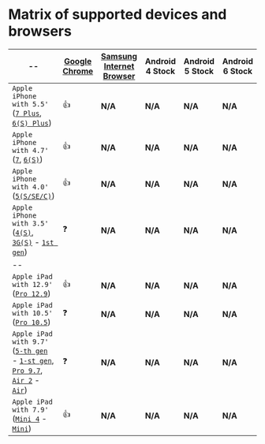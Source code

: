 # Matrix of supported devices and browsers
-- | [Google Chrome](https://en.wikipedia.org/wiki/Google_Chrome) | [Samsung Internet Browser](https://en.wikipedia.org/wiki/Samsung_Internet_for_Android) | Android 4 Stock | Android 5 Stock | Android 6 Stock | [Safari](https://en.wikipedia.org/wiki/Safari_(web_browser)) | [UC Browser](https://en.wikipedia.org/wiki/UC_Browser)
------------ | ------------- | -------------- | ------------- | -------------- | ------------- | -------------- | ------------- 
`Apple iPhone with 5.5'` ([`7 Plus`](http://www.gsmarena.com/apple_iphone_7_plus-8065.php), [`6(S) Plus`](http://www.gsmarena.com/apple_iphone_6s_plus-7243.php)) | :+1: | __N/A__ | __N/A__ | __N/A__ | __N/A__ | :+1: | :question: 
`Apple iPhone with 4.7'` ([`7`](http://www.gsmarena.com/apple_iphone_7-8064.php), [`6(S)`](http://www.gsmarena.com/apple_iphone_6s-7242.php)) | :+1: | __N/A__ | __N/A__ | __N/A__ | __N/A__ | :+1: | :question: 
`Apple iPhone with 4.0'` ([`5(S/SE/C)`](http://www.gsmarena.com/apple_iphone_5s-5685.php)) | :+1: | __N/A__ | __N/A__ | __N/A__ | __N/A__ | :+1: | :question: 
`Apple iPhone with 3.5'` ([`4(S)`](http://www.gsmarena.com/apple_iphone_4s-4212.php), [`3G(S)`](http://www.gsmarena.com/apple_iphone_3gs-2826.php) - [`1st gen`](http://www.gsmarena.com/apple_iphone-1827.php)) | :question: | __N/A__ | __N/A__ | __N/A__ | __N/A__ | :question: | :question: 
-- | | | | | | | | 
`Apple iPad with 12.9'` ([`Pro 12.9`](http://www.gsmarena.com/apple_ipad_pro_12_9-8717.php)) | :+1: | __N/A__ | __N/A__ | __N/A__ | __N/A__ | :+1: | :question: 
`Apple iPad with 10.5'` ([`Pro 10.5`](http://www.gsmarena.com/apple_ipad_pro_10_5-8716.php)) | :question: | __N/A__ | __N/A__ | __N/A__ | __N/A__ | :question: | :question: 
`Apple iPad with 9.7'` ([`5-th gen`](http://www.gsmarena.com/apple_ipad_9_7-8620.php) - [`1-st gen`](http://www.gsmarena.com/apple_ipad_wi_fi-3828.php), [`Pro 9.7`](http://www.gsmarena.com/apple_ipad_pro_9_7-7984.php), [`Air 2`](http://www.gsmarena.com/apple_ipad_air_2-6742.php) - [`Air`](http://www.gsmarena.com/apple_ipad_air-5797.php)) | :question: | __N/A__ | __N/A__ | __N/A__ | __N/A__ | :question: | :question: 
`Apple iPad with 7.9'` ([`Mini 4`](http://www.gsmarena.com/apple_ipad_mini_4-7561.php) - [`Mini`](http://www.gsmarena.com/apple_ipad_mini_wi_fi_+_cellular-5061.php)) | :+1: | __N/A__ | __N/A__ | __N/A__ | __N/A__ | :+1: | :question: 
